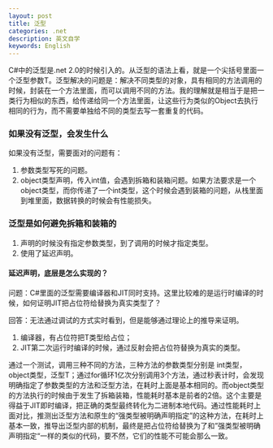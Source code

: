 ```yaml
---
layout: post
title: 泛型
categories: .net
description: 英文自学
keywords: English
---
```

C#中的泛型是.net 2.0的时候引入的。从泛型的语法上看，就是一个尖括号里面一个泛型参数T。泛型解决的问题是：解决不同类型的对象，具有相同的方法调用的时候，封装在一个方法里面，而可以调用不同的方法。我的理解就是相当于是把一类行为相似的东西，给传递给同一个方法里面，让这些行为类似的Object去执行相同的行为，而不需要单独给不同的类型去写一套重复的代码。

### 如果没有泛型，会发生什么

如果没有泛型，需要面对的问题有：

1. 参数类型写死的问题。
2. object类型声明，传入int值，会遇到拆箱和装箱问题。如果方法要求是一个object类型，而你传递了一个int类型，这个时候会遇到装箱的问题，从栈里面到堆里面，数据转换的时候会有性能损失。



### 泛型是如何避免拆箱和装箱的

1. 声明的时候没有指定参数类型，到了调用的时候才指定类型。
2. 使用了延迟声明。

#### 延迟声明，底层是怎么实现的？

问题：C#里面的泛型需要编译器和JIT同时支持。这里比较难的是运行时编译的时候，如何证明JIT把占位符给替换为真实类型了？

回答：无法通过调试的方式实时看到，但是能够通过理论上的推导来证明。

1. 编译器，有占位符把T类型给占位；
2. JIT第二次运行时编译的时候，通过反射会把占位符替换为真实的类型。

通过一个测试，调用三种不同的方法，三种方法的参数类型分别是 int类型，object类型，泛型T；通过for循环1亿次分别调用3个方法，通过秒表计时，会发现明确指定了参数类型的方法和泛型方法，在耗时上面是基本相同的。而object类型的方法执行的时候由于发生了拆箱装箱，性能耗时基本是前者的2倍。这个主要是得益于JIT即时编译，把正确的类型最终转化为二进制本地代码。通过性能耗时上面对比，推测出泛型方法和原生的“强类型被明确声明指定”的这种方法，在耗时上基本一致，推导出泛型内部的机制，最终是把占位符给替换为了和”强类型被明确声明指定“一样的类似的代码，要不然，它们的性能不可能会那么一致。







